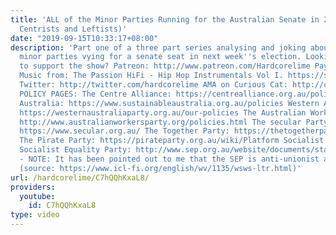 ```yaml
---
title: 'ALL of the Minor Parties Running for the Australian Senate in 2019 (Part 1:
  Centrists and Leftists)'
date: "2019-09-15T10:33:17+08:00"
description: 'Part one of a three part series analysing and joking about the many
  minor parties vying for a senate seat in next week''s election. Looking for a way
  to support the show? Patreon: http://www.patreon.com/Hardcorelime Paypal: http://paypal.me/hardcorelime
  Music from: The Passion HiFi - Hip Hop Instrumentals Vol I. https://soundcloud.com/thepassionhifi/sets/the-passion-hifi-hip-hop
  Twitter: http://twitter.com/hardcorelime AMA on Curious Cat: http://curiouscat.me/hardcorelime
  POLICY PAGES: The Centre Alliance: https://centrealliance.org.au/policies/ Sustainable
  Australia: https://www.sustainableaustralia.org.au/policies Western Austral Party:
  https://westernaustraliaparty.org.au/our-policies The Australian Workers Party:
  http://www.australianworkersparty.org/policies.html The secular Party of Australia:
  https://www.secular.org.au/ The Together Party: https://thetogetherparty.org.au/manifesto
  The Pirate Party: https://pirateparty.org.au/wiki/Platform Socialist Alliance: https://socialist-alliance.org/elections/federal/2019/election-platform/our-lives-are-worth-more-their-profits
  Socialist Equality Party: http://www.sep.org.au/website/documents/statement-of-principles/
  - NOTE: It has been pointed out to me that the SEP is anti-unionist and pro-accelerationist
  (source: https://www.icl-fi.org/english/wv/1135/wsws-ltr.html)'
url: /hardcorelime/C7hQQhKxaL8/
providers:
  youtube:
    id: C7hQQhKxaL8
type: video
---
```

